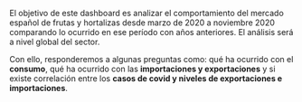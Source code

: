 El objetivo de este dashboard es analizar el comportamiento del mercado español de frutas y hortalizas desde marzo de 2020 a noviembre 2020 comparando lo ocurrido en ese período con años anteriores. El análisis será a nivel global del sector.

Con ello, responderemos a algunas preguntas como: qué ha ocurrido con el **consumo**, qué ha ocurrido con las **importaciones y exportaciones** y si existe correlación entre los **casos de covid y niveles de exportaciones e importaciones**.
